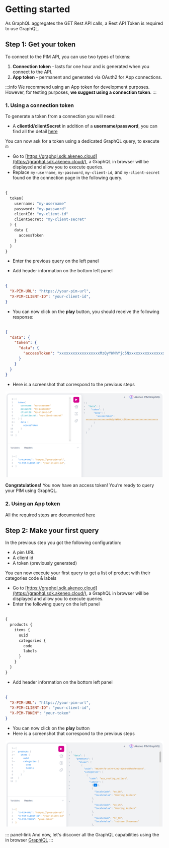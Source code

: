 # Getting started

As GraphQL aggregates the GET Rest API calls, a Rest API Token is required to use GraphQL.

## Step 1: Get your token

To connect to the PIM API, you can use two types of tokens:
1. **Connection token** - lasts for one hour and is generated when you connect to the API.
2. **App token** - permanent and generated via OAuth2 for App connections.

:::info
We recommend using an App token for development purposes. However, for testing purposes, **we suggest using a connection token**.
:::

### 1. Using a connection token
To generate a token from a connection you will need:

* A **clientId/clientSecret** in addition of a **username/password**, you can find all the detail [here](https://api.akeneo.com/getting-started/your-first-tutorial-4x/step-1.html#step-1-create-a-connection)

You can now ask for a token using a dedicated GraphQL query, to execute it:

- Go to [https://graphql.sdk.akeneo.cloud](https://graphql.sdk.akeneo.cloud/), a GraphQL in browser will be displayed and allow you to execute queries.
- Replace `my-username`, `my-password`, `my-client-id`, and `my-client-secret` found on the connection page in the following query.

```graphql [snippet:GraphQL]

{
  token(
    username: "my-username"
    password: "my-password"
    clientId: "my-client-id"
    clientSecret: "my-client-secret"
  ) {
    data {
      accessToken
    }
  }
}
```
- Enter the previous query on the left panel

- Add header information on the bottom left panel

```json [snippet:JSON]

{
  "X-PIM-URL": "https://your-pim-url",
  "X-PIM-CLIENT-ID": "your-client-id",
}
```

- You can now click on the **play** button, you should receive the following response:

```json [snippet:JSON]

{
  "data": {
    "token": {
      "data": {
        "accessToken": "xxxxxxxxxxxxxxxxxxMzQyYWNhYjc5Nxxxxxxxxxxxxxxxxxxxxxxxx"
      }
    }
  }
}
```

- Here is a screenshot that correspond to the previous steps

![Graphql-Token-Query](../../img/graphql/query-token.png)

**Congratulations!** You now have an access token! You’re ready to query your PIM using GraphQL.

### 2. Using an App token

All the required steps are documented [here](https://api.akeneo.com/tutorials/how-to-get-your-app-token.html#)

## Step 2: Make your first query

In the previous step you got the following configuration:
* A pim URL
* A client id 
* A token (previously generated)

You can now execute your first query to get a list of product with their categories code & labels

- Go to [https://graphql.sdk.akeneo.cloud](https://graphql.sdk.akeneo.cloud/), a GraphQL in browser will be displayed and allow you to execute queries.
- Enter the following query on the left panel

```graphql [snippet:GraphQL]

{
  products {
    items {
      uuid
      categories {
        code
        labels
      }
    }
  }
}
```

- Add header information on the bottom left panel

```json [snippet:JSON]

{
  "X-PIM-URL": "https://your-pim-url",
  "X-PIM-CLIENT-ID": "your-client-id",
  "X-PIM-TOKEN": "your-token"
}
```

- You can now click on the **play** button
- Here is a screenshot that correspond to the previous steps

![Graphql-First-Query](../../img/graphql/query-getting-started.png)

::: panel-link And now, let's discover all the GraphQL capabilities using the in browser [GraphiQL](/graphql/setup/browse-graphql-capabilities.html)
:::
